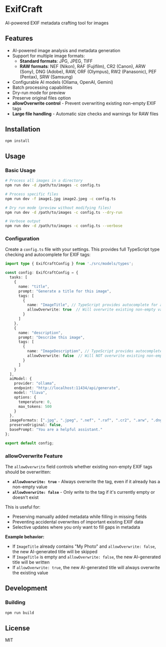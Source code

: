 # ExifCraft

AI-powered EXIF metadata crafting tool for images

## Features

- AI-powered image analysis and metadata generation
- Support for multiple image formats:
  - **Standard formats**: JPG, JPEG, TIFF
  - **RAW formats**: NEF (Nikon), RAF (Fujifilm), CR2 (Canon), ARW (Sony), DNG (Adobe), RAW, ORF (Olympus), RW2 (Panasonic), PEF (Pentax), SRW (Samsung)
- Configurable AI models (Ollama, OpenAI, Gemini)
- Batch processing capabilities
- Dry-run mode for preview
- Preserve original files option
- **allowOverwrite control** - Prevent overwriting existing non-empty EXIF tags
- **Large file handling** - Automatic size checks and warnings for RAW files

## Installation

```bash
npm install
```

## Usage

### Basic Usage

```bash
# Process all images in a directory
npm run dev -d /path/to/images -c config.ts

# Process specific files
npm run dev -f image1.jpg image2.jpeg -c config.ts

# Dry run mode (preview without modifying files)
npm run dev -d /path/to/images -c config.ts --dry-run

# Verbose output
npm run dev -d /path/to/images -c config.ts --verbose
```

### Configuration

Create a `config.ts` file with your settings. This provides full TypeScript type checking and autocomplete for EXIF tags:

```typescript
import type { ExifCraftConfig } from './src/models/types';

const config: ExifCraftConfig = {
  tasks: [
    {
      name: "title",
      prompt: "Generate a title for this image",
      tags: [
        {
          name: "ImageTitle", // TypeScript provides autocomplete for all available EXIF tags
          allowOverwrite: true  // Will overwrite existing non-empty values
        }
      ]
    },
    {
      name: "description", 
      prompt: "Describe this image",
      tags: [
        {
          name: "ImageDescription", // TypeScript provides autocomplete for all available EXIF tags
          allowOverwrite: false  // Will NOT overwrite existing non-empty values
        }
      ]
    }
  ],
  aiModel: {
    provider: "ollama",
    endpoint: "http://localhost:11434/api/generate",
    model: "llava",
    options: {
      temperature: 0,
      max_tokens: 500
    }
  },
  imageFormats: [".jpg", ".jpeg", ".nef", ".raf", ".cr2", ".arw", ".dng", ".raw", ".tiff", ".tif"],
  preserveOriginal: false,
  basePrompt: "You are a helpful assistant."
};

export default config;
```

### allowOverwrite Feature

The `allowOverwrite` field controls whether existing non-empty EXIF tags should be overwritten:

- **`allowOverwrite: true`** - Always overwrite the tag, even if it already has a non-empty value
- **`allowOverwrite: false`** - Only write to the tag if it's currently empty or doesn't exist

This is useful for:
- Preserving manually added metadata while filling in missing fields
- Preventing accidental overwrites of important existing EXIF data
- Selective updates where you only want to fill gaps in metadata

**Example behavior:**
- If `ImageTitle` already contains "My Photo" and `allowOverwrite: false`, the new AI-generated title will be skipped
- If `ImageTitle` is empty and `allowOverwrite: false`, the new AI-generated title will be written
- If `allowOverwrite: true`, the new AI-generated title will always overwrite the existing value

## Development

### Building

```bash
npm run build
```

## License

MIT
